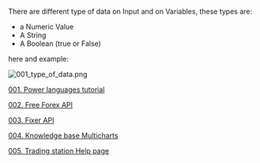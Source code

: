 There are different type of data on Input and on Variables, these types are:

* a Numeric Value
* A String 
* A Boolean (true or False)

here and example:

![001_type_of_data.png](../images/001_type_of_data.png)

[001. Power languages tutorial](https://www.abctradinggroup.com/powerlanguage-tutorials-lesson-01/)

[002. Free Forex API](https://www.freeforexapi.com/Home/Api)

[003. Fixer API](https://fixer.io/documentation)

[004. Knowledge base Multicharts](https://www.multicharts.com/support/base/)

[005. Trading station Help page](http://help.tradestation.com/09_01/tswebtrading/Subsystems/elanalysis_webtrading/elanalysis_webtrading.htm)